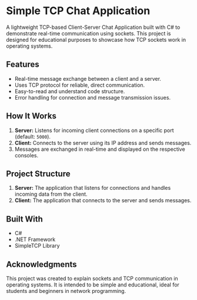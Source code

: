 # Simple TCP Chat Application
A lightweight TCP-based Client-Server Chat Application built with C# to demonstrate real-time communication using sockets. This project is designed for educational purposes to showcase how TCP sockets work in operating systems.


## Features
- Real-time message exchange between a client and a server.
- Uses TCP protocol for reliable, direct communication.
- Easy-to-read and understand code structure.
- Error handling for connection and message transmission issues.


## How It Works
1. **Server:** Listens for incoming client connections on a specific port (default: `5000`).
2. **Client:** Connects to the server using its IP address and sends messages.
3. Messages are exchanged in real-time and displayed on the respective consoles.


## Project Structure
1. **Server:** The application that listens for connections and handles incoming data from the client.
2. **Client:** The application that connects to the server and sends messages.


## Built With
- C#
- .NET Framework
- SimpleTCP Library


## Acknowledgments
This project was created to explain sockets and TCP communication in operating systems. It is intended to be simple and educational, ideal for students and beginners in network programming.



